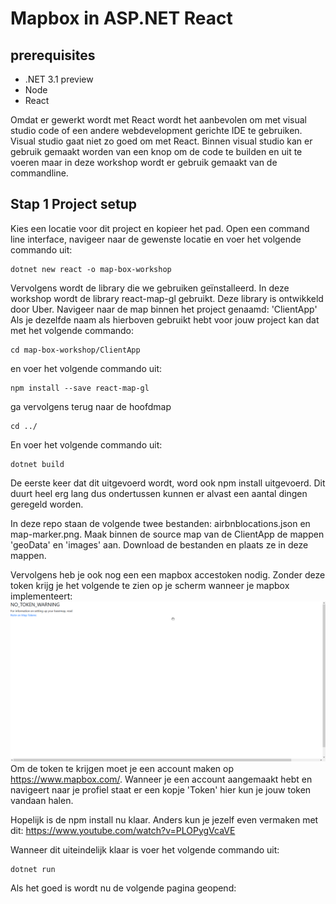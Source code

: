 # Mapbox in ASP.NET React

## prerequisites
* .NET 3.1 preview
* Node
* React

Omdat er gewerkt wordt met React wordt het aanbevolen om met visual studio code of een andere webdevelopment gerichte IDE te gebruiken. Visual studio gaat niet zo goed om met React. Binnen visual studio kan er gebruik gemaakt worden van een knop om de code te builden en uit te voeren maar in deze workshop wordt er gebruik gemaakt van de commandline.

## Stap 1 Project setup

Kies een locatie voor dit project en kopieer het pad. Open een command line interface, navigeer naar de gewenste locatie en voer het volgende commando uit:
```
dotnet new react -o map-box-workshop
```
Vervolgens wordt de library die we gebruiken geïnstalleerd. In deze workshop wordt de library react-map-gl gebruikt. Deze library is ontwikkeld door Uber. Navigeer naar de map binnen het project genaamd: 'ClientApp' 
Als je dezelfde naam als hierboven gebruikt hebt voor jouw project kan dat met het volgende commando:
```
cd map-box-workshop/ClientApp
```
en voer het volgende commando uit:
```
npm install --save react-map-gl
```
ga vervolgens terug naar de hoofdmap
```
cd ../
```
En voer het volgende commando uit:
```
dotnet build
```
De eerste keer dat dit uitgevoerd wordt, word ook npm install uitgevoerd. Dit duurt heel erg lang dus ondertussen kunnen er alvast een aantal dingen geregeld worden. 

In deze repo staan de volgende twee bestanden: airbnblocations.json en map-marker.png. Maak binnen de source map van de ClientApp de mappen 'geoData' en 'images' aan. Download de bestanden en plaats ze in deze mappen. 

Vervolgens heb je ook nog een een mapbox accestoken nodig. Zonder deze token krijg je het volgende te zien op je scherm wanneer je mapbox implementeert: 
<img src="workshopImages/noTokenWarning.png">
Om de token te krijgen moet je een account maken op https://www.mapbox.com/. Wanneer je een account aangemaakt hebt en navigeert naar je profiel staat er een kopje 'Token' hier kun je jouw token vandaan halen. 

Hopelijk is de npm install nu klaar. Anders kun je jezelf even vermaken met dit: https://www.youtube.com/watch?v=PLOPygVcaVE

Wanneer dit uiteindelijk klaar is voer het volgende commando uit:
```
dotnet run
```

Als het goed is wordt nu de volgende pagina geopend:
